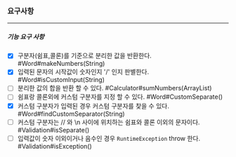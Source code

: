 ### 요구사항 
-----
##### 기능 요구 사항
 - [x] 구분자(쉼표,콜론)를 기준으로 분리한 값을 반환한다. #Word#makeNumbers(String)
 - [x] 입력된 문자의 시작값이 숫자인지 '/' 인지 판별한다. #Word#isCustomInput(String)
 - [ ] 분리한 값의 합을 반환 할 수 있다. #Calculator#sumNumbers(ArrayList)
 - [ ] 쉼표랑 콜론외에 커스텀 구분자를 지정 할 수 있다. #Word#CustomSeparate()
 - [x] 커스텀 구분자가 입력된 경우 커스텀 구분자를 찾을 수 있다. #Word#findCustomSeparator(String)
 - [ ] 커스텀 구분자는 // 와 \n 사이에 위치하는 쉼표와 콜론 이외의 문자이다. #Validation#isSeparate()
 - [ ] 입력값이 숫자 이외이거나 음수인 경우 `RuntimeException` throw 한다. #Validation#isException()